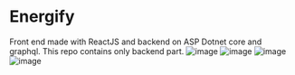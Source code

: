 # Energify
Front end made with ReactJS and backend on ASP Dotnet core and graphql.
This repo contains only backend part.
![image](https://user-images.githubusercontent.com/68421722/195769435-474444d4-a2b0-41db-9b52-d950cb9df8da.png)
![image](https://user-images.githubusercontent.com/68421722/195769949-08616309-9a50-4a4c-964b-2b2c539585c3.png)
![image](https://user-images.githubusercontent.com/68421722/195769646-7be9285f-98e0-455a-bb05-8041d4c29734.png)
![image](https://user-images.githubusercontent.com/68421722/195769712-681f5b29-f637-4153-b51f-b1fb052a093e.png)
